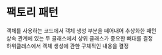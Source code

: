 # 팩토리 패턴

객체를 사용하는 코드에서 객체 생성 부분을 떼어내어 추상화한 패턴<br/>
상속 관계에 있는 두 클래스에서 상위 클래스가 중요한 뼈대를 결정<br/>
하위클래스에서 객체 생성에 관한 구체적인 내용을 결정<br/>
